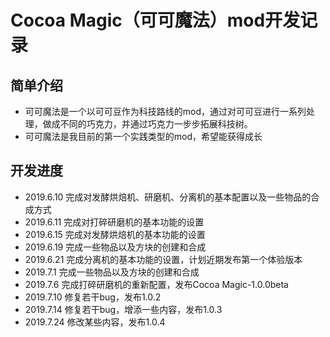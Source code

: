 # Cocoa Magic（可可魔法）mod开发记录

## 简单介绍
- 可可魔法是一个以可可豆作为科技路线的mod，通过对可可豆进行一系列处理，做成不同的巧克力，并通过巧克力一步步拓展科技树。
- 可可魔法是我目前的第一个实践类型的mod，希望能获得成长

## 开发进度
- 2019.6.10 完成对发酵烘焙机、研磨机、分离机的基本配置以及一些物品的合成方式
- 2019.6.11 完成对打碎研磨机的基本功能的设置
- 2019.6.15 完成对发酵烘焙机的基本功能的设置
- 2019.6.19 完成一些物品以及方块的创建和合成
- 2019.6.21 完成分离机的基本功能的设置，计划近期发布第一个体验版本
- 2019.7.1  完成一些物品以及方块的创建和合成
- 2019.7.6  完成打碎研磨机的重新配置，发布Cocoa Magic-1.0.0beta
- 2019.7.10 修复若干bug，发布1.0.2
- 2019.7.14 修复若干bug，增添一些内容，发布1.0.3
- 2019.7.24 修改某些内容，发布1.0.4
